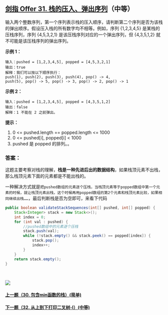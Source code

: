 ## [剑指 Offer 31. 栈的压入、弹出序列](https://leetcode-cn.com/problems/zhan-de-ya-ru-dan-chu-xu-lie-lcof/)（中等）

输入两个整数序列，第一个序列表示栈的压入顺序，请判断第二个序列是否为该栈的弹出顺序。假设压入栈的所有数字均不相等。例如，序列 {1,2,3,4,5} 是某栈的压栈序列，序列 {4,5,3,2,1} 是该压栈序列对应的一个弹出序列，但 {4,3,5,1,2} 就不可能是该压栈序列的弹出序列。



**示例 1：**

```
输入：pushed = [1,2,3,4,5], popped = [4,5,3,2,1]
输出：true
解释：我们可以按以下顺序执行：
push(1), push(2), push(3), push(4), pop() -> 4,
push(5), pop() -> 5, pop() -> 3, pop() -> 2, pop() -> 1
```

**示例 2：**

```
输入：pushed = [1,2,3,4,5], popped = [4,3,5,1,2]
输出：false
解释：1 不能在 2 之前弹出。
```

**提示：**

1. 0 <= pushed.length == popped.length <= 1000
2. 0 <= pushed[i], popped[i] < 1000
3. pushed 是 popped 的排列。。



### 答案：

这题主要考察对栈的理解，**栈是一种先进后出的数据结构**，如果栈顶元素不出栈，那么栈顶元素下面的元素都是不能出栈的。

一种解决方式就是```把pushed数组的元素逐个压栈，当栈顶元素等于popped数组中第一个元素的时候，就让栈顶元素出栈，这个时候再用popped数组的第2个元素和栈顶元素比较，如果相同继续出栈……```，最后判断栈是否为空即可，来看下代码

```java
public boolean validateStackSequences(int[] pushed, int[] popped) {
    Stack<Integer> stack = new Stack<>();
    int index = 0;
    for (int val : pushed) {
        //pushed数组中的元素逐个压栈
        stack.push(val);
        while (!stack.empty() && stack.peek() == popped[index]) {
            stack.pop();
            index++;
        }
    }
    return stack.empty();
}
```



<br/>

![](https://img-blog.csdnimg.cn/20200807155236311.png)

#### [上一题（30. 包含min函数的栈）(简单)](https://github.com/sdwwld/leetCode/blob/master/src/main/java/com/wld/java/offer/剑指Offer30.md)

#### [下一题（32. 从上到下打印二叉树-I）(中等)](https://github.com/sdwwld/leetCode/blob/master/src/main/java/com/wld/java/offer/剑指Offer32-I.md)